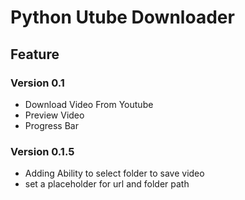 # Python Utube Downloader

## Feature
### Version 0.1
- Download Video From Youtube
- Preview Video
- Progress Bar

### Version 0.1.5
- Adding Ability to select folder to save video
- set a placeholder for url and folder path

